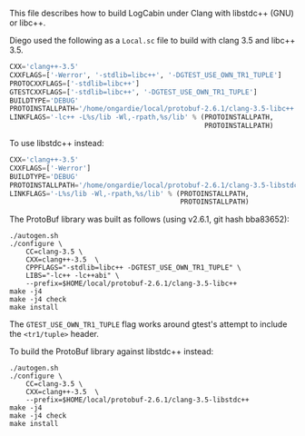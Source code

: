 This file describes how to build LogCabin under Clang with libstdc++ (GNU) or
libc++.

Diego used the following as a `Local.sc` file to build with clang 3.5 and
libc++ 3.5.

```python
CXX='clang++-3.5'
CXXFLAGS=['-Werror', '-stdlib=libc++', '-DGTEST_USE_OWN_TR1_TUPLE']
PROTOCXXFLAGS=['-stdlib=libc++']
GTESTCXXFLAGS=['-stdlib=libc++', '-DGTEST_USE_OWN_TR1_TUPLE']
BUILDTYPE='DEBUG'
PROTOINSTALLPATH='/home/ongardie/local/protobuf-2.6.1/clang-3.5-libc++'
LINKFLAGS='-lc++ -L%s/lib -Wl,-rpath,%s/lib' % (PROTOINSTALLPATH,
                                                PROTOINSTALLPATH)
```

To use libstdc++ instead:
```python
CXX='clang++-3.5'
CXXFLAGS=['-Werror']
BUILDTYPE='DEBUG'
PROTOINSTALLPATH='/home/ongardie/local/protobuf-2.6.1/clang-3.5-libstdc++'
LINKFLAGS='-L%s/lib -Wl,-rpath,%s/lib' % (PROTOINSTALLPATH,
                                          PROTOINSTALLPATH)
```

The ProtoBuf library was built as follows (using v2.6.1, git hash bba83652):

```shell
./autogen.sh
./configure \
    CC=clang-3.5 \
    CXX=clang++-3.5  \
    CPPFLAGS="-stdlib=libc++ -DGTEST_USE_OWN_TR1_TUPLE" \
    LIBS="-lc++ -lc++abi" \
    --prefix=$HOME/local/protobuf-2.6.1/clang-3.5-libc++
make -j4
make -j4 check
make install
```

The `GTEST_USE_OWN_TR1_TUPLE` flag works around gtest's attempt to include the
`<tr1/tuple>` header.

To build the ProtoBuf library against libstdc++ instead:

```shell
./autogen.sh
./configure \
    CC=clang-3.5 \
    CXX=clang++-3.5  \
    --prefix=$HOME/local/protobuf-2.6.1/clang-3.5-libstdc++
make -j4
make -j4 check
make install
```

